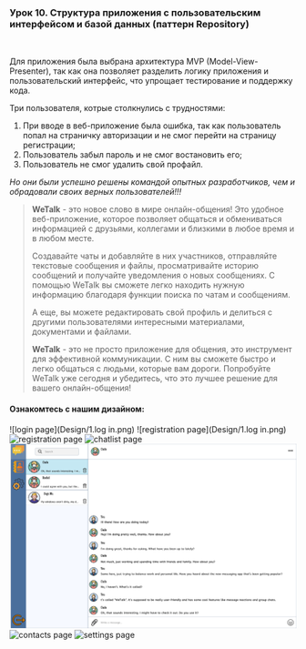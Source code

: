 ### Урок 10. Структура приложения с пользовательским интерфейсом и базой данных (паттерн Repository)
<br/>
<p>Для приложения была выбрана архитектура MVP (Model-View-Presenter), так как она позволяет разделить логику 
приложения и пользовательский интерфейс, что упрощает тестирование и поддержку кода.</p>

Три пользователя, котрые столкнулись с трудностями:
<ol>
    <li>При вводе в веб-приложение была ошибка, так как пользователь попал на страничку 
авторизации и не смог перейти на страницу регистрации;</li>
    <li>Пользователь забыл пароль и не смог востановить его;</li>
    <li>Пользователь не смог удалить свой профайл.</li>
</ol>
<em>Но они были успешно решены командой опытных разработчиков, чем и обрадовали своих верных пользователей!!!</em>


><strong>WeTalk</strong> - это новое слово в мире онлайн-общения! Это удобное веб-приложение, которое позволяет общаться и обмениваться информацией с друзьями, коллегами и близкими в любое время и в любом месте.
>
>Создавайте чаты и добавляйте в них участников, отправляйте текстовые сообщения и файлы, просматривайте историю сообщений и получайте уведомления о новых сообщениях. С помощью WeTalk вы сможете легко находить нужную информацию благодаря функции поиска по чатам и сообщениям.
>
>А еще, вы можете редактировать свой профиль и делиться с другими пользователями интересными материалами, документами и файлами.
>
><strong>WeTalk</strong> - это не просто приложение для общения, это инструмент для эффективной коммуникации. С ним вы сможете быстро и легко общаться с людьми, которые вам дороги. Попробуйте WeTalk уже сегодня и убедитесь, что это лучшее решение для вашего онлайн-общения!

#### Ознакомтесь с нашим дизайном:


![login page](Design/1.log in.png)
![registration page](Design/1.log in.png)
![registration page](Design/2.registration.png)
![chatlist page](Design/3.chatlist.png)
![message page](Design/4.chat_messages.png)
![contacts page](Design/5.contacts.png)
![settings page](Design/6.settings.png)
